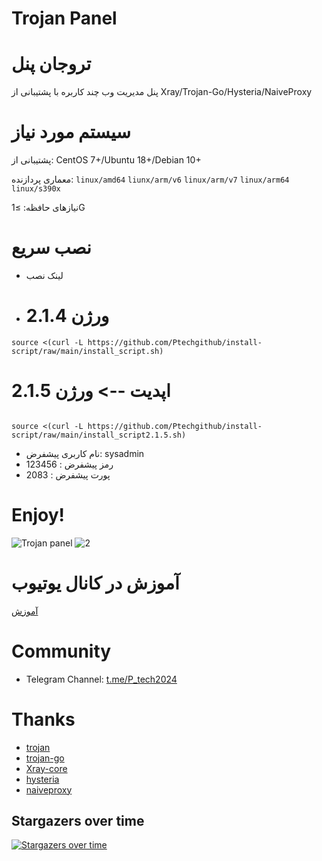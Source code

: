 # Trojan Panel 
# تروجان پنل

پنل مدیریت وب چند کاربره با پشتیبانی از Xray/Trojan-Go/Hysteria/NaiveProxy

# سیستم مورد نیاز

پشتیبانی از: CentOS 7+/Ubuntu 18+/Debian 10+

معماری پردازنده: `linux/amd64` `liunx/arm/v6` `linux/arm/v7` `linux/arm64` `linux/s390x`

نیازهای حافظه: ≥1G

# نصب سریع

- لینک نصب
- # ورژن 2.1.4

```
source <(curl -L https://github.com/Ptechgithub/install-script/raw/main/install_script.sh)
```


#  اپدیت --> ورژن 2.1.5 
```

source <(curl -L https://github.com/Ptechgithub/install-script/raw/main/install_script2.1.5.sh)
```
- نام کاربری پیشفرض: sysadmin
- رمز پیشفرض : 123456
- پورت پیشفرض : 2083
# Enjoy!

![Trojan panel](https://github.com/Ptechgithub/install-script/blob/main/media/1.jpg)
![2](https://github.com/Ptechgithub/install-script/blob/main/media/2.jpg)

# آموزش در کانال یوتیوب

[آموزش](https://www.youtube.com/watch?v=ErhnjIc_evY)

# Community

- Telegram Channel: [t.me/P_tech2024](https://t.me/P_tech2024)
 
# Thanks

- [trojan](https://github.com/trojan-gfw/trojan)
- [trojan-go](https://github.com/p4gefau1t/trojan-go)
- [Xray-core](https://github.com/XTLS/Xray-core)
- [hysteria](https://github.com/HyNetwork/hysteria)
- [naiveproxy](https://github.com/klzgrad/naiveproxy)
## Stargazers over time

[![Stargazers over time](https://starchart.cc/Ptechgithub/install-script.svg)](https://github.com/Ptechgithub/install-script)
